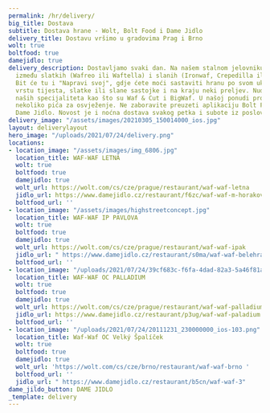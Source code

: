 ```yaml
---
permalink: /hr/delivery/
big_title: Dostava
subtitle: Dostava hrane - Wolt, Bolt Food i Dame Jidlo
delivery_title: Dostavu vršimo u gradovima Prag i Brno
wolt: true
boltfood: true
damejidlo: true
delivery_description: Dostavljamo svaki dan. Na našem stalnom jelovniku možete birati
  između slatkih (Wafreo ili Waftella) i slanih (Ironwaf, Crepedilla ili Maplewaf).
  Bit će tu i "Napravi svoj", gdje ćete moći sastaviti hranu po svom ukusu. Vi birate
  vrstu tijesta, slatke ili slane sastojke i na kraju neki preljev. Nudimo i nekoliko
  naših specijaliteta kao što su Waf & Cut i BigWaf. U našoj ponudi pronaći ćete i
  nekoliko pića za osvježenje. Ne zaboravite preuzeti aplikaciju Bolt Food, Wolt i
  Dame Jidlo. Novost je i noćna dostava svakog petka i subote iz poslovnice IP Pavlova.
delivery_image: "/assets/images/20210305_150014000_ios.jpg"
layout: deliverylayout
hero_image: "/uploads/2021/07/24/delivery.png"
locations:
- location_image: "/assets/images/img_6806.jpg"
  location_title: WAF-WAF LETNÁ
  wolt: true
  boltfood: true
  damejidlo: true
  wolt_url: https://wolt.com/cs/cze/prague/restaurant/waf-waf-letna
  jidlo_url: https://www.damejidlo.cz/restaurant/f6zc/waf-waf-m-horakove
  boltfood_url: ''
- location_image: "/assets/images/highstreetconcept.jpg"
  location_title: WAF-WAF IP PAVLOVA
  wolt: true
  boltfood: true
  damejidlo: true
  wolt_url: https://wolt.com/cs/cze/prague/restaurant/waf-waf-ipak
  jidlo_url: " https://www.damejidlo.cz/restaurant/s0ma/waf-waf-belehradska"
  boltfood_url: ''
- location_image: "/uploads/2021/07/24/39cf683c-f6fa-4dad-82a3-5a46f81afdf8.png"
  location_title: WAF-WAF OC PALLADIUM
  wolt: true
  boltfood: true
  damejidlo: true
  wolt_url: https://wolt.com/cs/cze/prague/restaurant/waf-waf-palladium
  jidlo_url: https://www.damejidlo.cz/restaurant/p3ug/waf-waf-paladium
  boltfood_url: ''
- location_image: "/uploads/2021/07/24/20111231_230000000_ios-103.png"
  location_title: Waf-Waf OC Velký Špalíček
  wolt: true
  boltfood: true
  damejidlo: true
  wolt_url: 'https://wolt.com/cs/cze/brno/restaurant/waf-waf-brno '
  boltfood_url: ''
  jidlo_url: " https://www.damejidlo.cz/restaurant/b5cn/waf-waf-3"
dame_jildo_button: DAME JIDLO
_template: delivery
---
```

